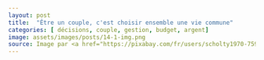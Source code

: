 ```yaml
---
layout: post
title:  "Être un couple, c'est choisir ensemble une vie commune"
categories: [ décisions, couple, gestion, budget, argent]
image: assets/images/posts/14-1-img.png
source: Image par <a href="https://pixabay.com/fr/users/scholty1970-7596740/?utm_source=link-attribution&amp;utm_medium=referral&amp;utm_campaign=image&amp;utm_content=4194408">Achim Scholty</a> de <a href="https://pixabay.com/fr/?utm_source=link-attribution&amp;utm_medium=referral&amp;utm_campaign=image&amp;utm_content=4194408">Pixabay</a>
---
```


